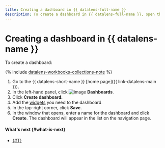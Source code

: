 ```yaml
---
title: Creating a dashboard in {{ datalens-full-name }}
description: To create a dashboard in {{ datalens-full-name }}, open the service homepage and click **Create dashboard**. In the window that opens, enter a name for the dashboard. The dashboard will appear in the list on the navigation page.
---
```


# Creating a dashboard in {{ datalens-name }}

To create a dashboard:



{% include [datalens-workbooks-collections-note](../../../_includes/datalens/operations/datalens-workbooks-collections-note.md) %}


1. Go to the {{ datalens-short-name }} [home page]({{ link-datalens-main }}).
1. In the left-hand panel, click ![image](../../../_assets/console-icons/layout-cells-large.svg) **Dashboards**.
1. Click **Create dashboard**.
1. Add the [widgets](../../dashboard/widget.md) you need to the dashboard.
1. In the top-right corner, click **Save**.
1. In the window that opens, enter a name for the dashboard and click **Create**. The dashboard will appear in the list on the navigation page.



#### What's next {#what-is-next}

* [{#T}](add-chart.md)
